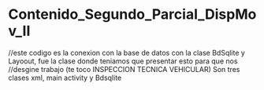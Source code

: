 # Contenido_Segundo_Parcial_DispMov_II

//este codigo es la conexion con la base de datos con la clase BdSqlite y Layoout, fue la clase donde teniamos que presentar esto para que nos 
//desgine trabajo (te toco INSPECCION TECNICA VEHICULAR)
Son tres clases xml, main activity y Bdsqlite 

